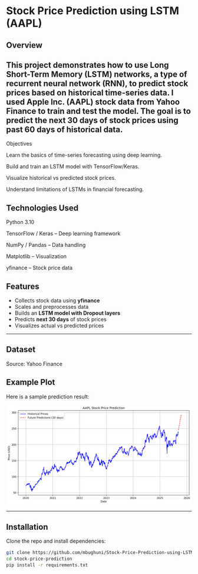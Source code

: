 # Stock Price Prediction using LSTM (AAPL)

## Overview

This project demonstrates how to use Long Short-Term Memory (LSTM) networks, a type of recurrent neural network (RNN), to predict stock prices based on historical time-series data.
I used Apple Inc. (AAPL) stock data from Yahoo Finance to train and test the model. The goal is to predict the next 30 days of stock prices using past 60 days of historical data.
---
Objectives

Learn the basics of time-series forecasting using deep learning.

Build and train an LSTM model with TensorFlow/Keras.

Visualize historical vs predicted stock prices.

Understand limitations of LSTMs in financial forecasting.
## Technologies Used

Python 3.10

TensorFlow / Keras – Deep learning framework

NumPy / Pandas – Data handling

Matplotlib – Visualization

yfinance – Stock price data
## Features

- Collects stock data using **yfinance**
- Scales and preprocesses data
- Builds an **LSTM model with Dropout layers**
- Predicts **next 30 days** of stock prices
- Visualizes actual vs predicted prices

---
## Dataset

Source: Yahoo Finance

## Example Plot

Here is a sample prediction result:

![Prediction Plot](plot.png)

---

## Installation

Clone the repo and install dependencies:

```bash
git clone https://github.com/mbughuni/Stock-Price-Prediction-using-LSTM-Educational-Project-.git
cd stock-price-prediction
pip install -r requirements.txt
```
